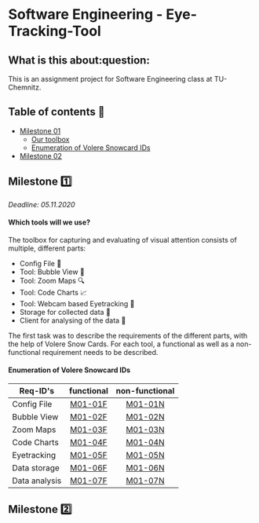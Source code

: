 <h1>Software Engineering - Eye-Tracking-Tool</h1>
<h2> What is this about:question: </h2>
This is an assignment project for Software Engineering class at TU-Chemnitz.

## Table of contents :book:
+ [Milestone 01](#milestone-one)
    + [Our toolbox](#which-tools-will-we-use?)
    + [Enumeration of Volere Snowcard IDs](#enumeration-of-volere-snowcard-ids)
+ [Milestone 02](#milestone-two)
   

## Milestone :one:
*Deadline: 05.11.2020*
#### Which tools will we use?
The toolbox for capturing and evaluating of visual attention consists of multiple, different parts:
- Config File :wrench:
- Tool: Bubble View :wind_chime:
- Tool: Zoom Maps :mag:
- Tool: Code Charts :chart_with_upwards_trend:
- Tool: Webcam based Eyetracking :eyes:
- Storage for collected data :floppy_disk:
- Client for analysing of the data :microscope:

The first task was to describe the requirements of the different parts, with the help of Volere Snow Cards.
For each tool, a functional as well as a non-functional requirement needs to be described.
#### Enumeration of Volere Snowcard IDs

| **Req-ID's**      | functional | non-functional |
|---------------|:----------:|:--------------:|
| Config File   |   [M01-01F](docs/m01/snowcards/functional/01F.md)  |     [M01-01N](docs/m01/snowcards/non-functional/01N.md)    |
| Bubble View   |   [M01-02F](docs/m01/snowcards/functional/02F.md)  |     [M01-02N](docs/m01/snowcards/non-functional/02N.md)    |
| Zoom Maps     |   [M01-03F](docs/m01/snowcards/functional/03F.md)  |     [M01-03N](docs/m01/snowcards/non-functional/03N.md)    |
| Code Charts   |   [M01-04F](docs/m01/snowcards/functional/04F.md)  |     [M01-04N](docs/m01/snowcards/non-functional/04N.md)    |
| Eyetracking   |   [M01-05F](docs/m01/snowcards/functional/05F.md)  |     [M01-05N](docs/m01/snowcards/non-functional/05N.md)    |
| Data storage  |   [M01-06F](docs/m01/snowcards/functional/06F.md)  |     [M01-06N](docs/m01/snowcards/non-functional/06N.md)    |
| Data analysis |   [M01-07F](docs/m01/snowcards/functional/07F.md)  |     [M01-07N](docs/m01/snowcards/non-functional/07N.md)    |

## Milestone :two: